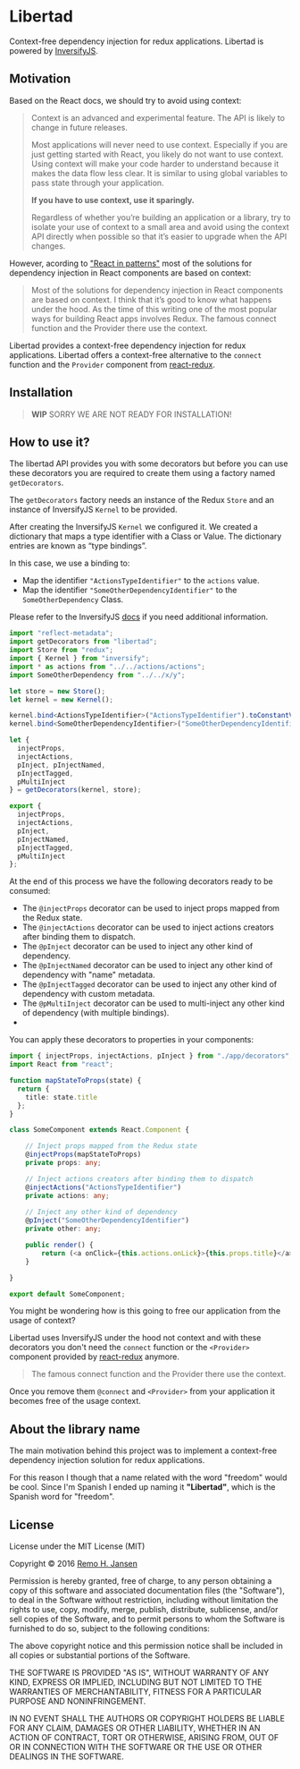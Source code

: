 # Libertad
Context-free dependency injection for redux applications. Libertad is powered by [InversifyJS](https://github.com/inversify/InversifyJS).

## Motivation
Based on the React docs, we should try to avoid using context:

>Context is an advanced and experimental feature. The API is likely to change in future releases.
>
>Most applications will never need to use context. Especially if you are just getting started with React, you likely do not want to use context. Using context will make your code harder to understand because it makes the data flow less clear. It is similar to using global variables to pass state through your application.
>
>**If you have to use context, use it sparingly.**
>
>Regardless of whether you’re building an application or a library, try to isolate your use of context to a small area and avoid using the context API directly when possible so that it’s easier to upgrade when the API changes.

However, acording to ["React in patterns"](https://github.com/krasimir/react-in-patterns) most of the solutions for dependency injection in React components are based on context:

> Most of the solutions for dependency injection in React components are based on context. I think that it’s good to know what happens under the hood. As the time of this writing one of the most popular ways for building React apps involves Redux. The famous connect function and the Provider there use the context.

Libertad provides a context-free dependency injection for redux applications. Libertad offers a context-free alternative to the `connect` function and the `Provider` component from [react-redux](https://github.com/reactjs/react-redux).

## Installation

> **WIP** SORRY WE ARE NOT READY FOR INSTALLATION!

## How to use it?

The libertad API provides you with some decorators but before you can use these
decorators you are required to create them using a factory named `getDecorators`.

The `getDecorators` factory needs an instance of the Redux `Store` and 
an instance of InversifyJS `Kernel` to be provided.

After creating the InversifyJS `Kernel` we configured it. 
We created a dictionary that maps a type identifier with a Class or Value. 
The dictionary entries are known as “type bindings”.

In this case, we use a binding to:

- Map the identifier `"ActionsTypeIdentifier"` to the `actions` value.
- Map the identifier `"SomeOtherDependencyIdentifier"` to the `SomeOtherDependency` Class.

Please refer to the InversifyJS [docs](https://github.com/inversify/InversifyJS) if you need additional information.

```ts
import "reflect-metadata";
import getDecorators from "libertad";
import Store from "redux";
import { Kernel } from "inversify";
import * as actions from "../../actions/actions";
import SomeOtherDependency from "../../x/y";

let store = new Store();
let kernel = new Kernel();

kernel.bind<ActionsTypeIdentifier>("ActionsTypeIdentifier").toConstantValue(actions);
kernel.bind<SomeOtherDependencyIdentifier>("SomeOtherDependencyIdentifier").to(SomeOtherDependency);

let { 
  injectProps,
  injectActions,
  pInject, pInjectNamed,
  pInjectTagged,
  pMultiInject
} = getDecorators(kernel, store);

export {
  injectProps,
  injectActions,
  pInject,
  pInjectNamed,
  pInjectTagged,
  pMultiInject
};
```

At the end of this process we have the following decorators ready to be consumed:

- The `@injectProps` decorator can be used to inject props mapped from the Redux state.
- The `@injectActions` decorator can be used to inject actions creators after binding them to dispatch.
- The `@pInject` decorator can be used to inject any other kind of dependency.
- The `@pInjectNamed` decorator can be used to inject any other kind of dependency with "name" metadata.
- The `@pInjectTagged` decorator can be used to inject any other kind of dependency with custom metadata.
- The `@pMultiInject` decorator can be used to multi-inject any other kind of dependency (with multiple bindings).
- 
You can apply these decorators to properties in your components:

```ts
import { injectProps, injectActions, pInject } from "./app/decorators";
import React from "react";

function mapStateToProps(state) {
  return {
    title: state.title
  };
}

class SomeComponent extends React.Component {

    // Inject props mapped from the Redux state
    @injectProps(mapStateToProps)
    private props: any;

    // Inject actions creators after binding them to dispatch
    @injectActions("ActionsTypeIdentifier")
    private actions: any;
    
    // Inject any other kind of dependency
    @pInject("SomeOtherDependencyIdentifier")
    private other: any;

    public render() {
        return (<a onClick={this.actions.onLick}>{this.props.title}</a>);
    }

}

export default SomeComponent;
```

You might be wondering how is this going to free our application from
the usage of context?

Libertad uses InversifyJS under the hood not context and with these 
decorators you don't need the `connect` function or the `<Provider>` 
component provided by [react-redux](https://github.com/reactjs/react-redux) 
anymore.

> The famous connect function and the Provider there use the context.

Once you remove them `@connect` and `<Provider>` from your application it 
becomes free of the usage context.

## About the library name
The main motivation behind this project was to implement a 
context-free dependency injection solution for redux applications.

For this reason I though that a name related with the word "freedom"
would be cool. Since I'm Spanish I ended up naming it **"Libertad"**,
which is the Spanish word for "freedom".

## License

License under the MIT License (MIT)

Copyright © 2016 [Remo H. Jansen](http://www.remojansen.com)

Permission is hereby granted, free of charge, to any person obtaining a copy of this software and associated documentation files (the "Software"), to deal in the Software without restriction, including without limitation the rights to use, copy, modify, merge, publish, distribute, sublicense, and/or sell copies of the Software, and to permit persons to whom the Software is furnished to do so, subject to the following conditions:

The above copyright notice and this permission notice shall be included in all copies or substantial portions of the Software.

THE SOFTWARE IS PROVIDED "AS IS", WITHOUT WARRANTY OF ANY KIND, EXPRESS OR IMPLIED, INCLUDING BUT NOT LIMITED TO THE WARRANTIES OF MERCHANTABILITY, FITNESS FOR A PARTICULAR PURPOSE AND NONINFRINGEMENT. 

IN NO EVENT SHALL THE AUTHORS OR COPYRIGHT HOLDERS BE LIABLE FOR ANY CLAIM, DAMAGES OR OTHER LIABILITY, WHETHER IN AN ACTION OF CONTRACT, TORT OR OTHERWISE, ARISING FROM, OUT OF OR IN CONNECTION WITH THE SOFTWARE OR THE USE OR OTHER DEALINGS IN THE SOFTWARE.
